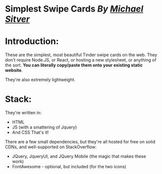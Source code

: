 # Simplest Swipe Cards  *By [Michael Sitver](http://www.Michaelsitver.com)*

# Introduction:
These are the simplest, most beautiful Tinder swipe cards on the web. They don't require Node.JS, or React, or hosting a new stylesheet, or anything of the sort. **You can literally copy/paste them onto your existing static website**.

They're also extremely lightweight.
# Stack:
They're written in:
- HTML
- JS (with a smattering of Jquery)
- And CSS
That's it!

There are a few small dependencies, but they're all hosted for free on solid CDNs, and well-supported on StackOverflow:
- JQuery, JqueryUI, and JQuery Mobile (the magic that makes these work)
- FontAwesome - optional, but included (for the two icons)
